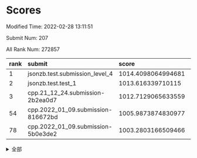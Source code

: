 # Scores

Modified Time: 2022-02-28 13:11:51

Submit Num: 207

All Rank Num: 272857

| rank |               submit               |       score        |       sigma        | pk_num |
| :--- | :--------------------------------- | :----------------- | :----------------- | :----- |
| 1    | jsonzb.test.submission_level_4     | 1014.4098064994681 | 0.8070022894952487 | 5273   |
| 2    | jsonzb.test.test_1                 | 1013.616339710115  | 0.8159770207512969 | 5272   |
| 3    | cpp.21_12_24.submission-2b2ea0d7   | 1012.7129065633559 | 0.8083739467482346 | 5273   |
| 54   | cpp.2022_01_09.submission-816672bd | 1005.9873874830977 | 0.7307908891325661 | 5277   |
| 78   | cpp.2022_01_09.submission-5b0e3de2 | 1003.2803166509466 | 0.7093420299111937 | 5270   |


<details>
<summary>全部</summary>

| rank |                 submit                 |       score        |       sigma        | pk_num |
| :--- | :------------------------------------- | :----------------- | :----------------- | :----- |
| 1    | jsonzb.test.submission_level_4         | 1014.4098064994681 | 0.8070022894952487 | 5273   |
| 2    | jsonzb.test.test_1                     | 1013.616339710115  | 0.8159770207512969 | 5272   |
| 3    | cpp.21_12_24.submission-2b2ea0d7       | 1012.7129065633559 | 0.8083739467482346 | 5273   |
| 4    | gobigger.level_3.submission_level_3_22 | 1011.7451802054837 | 0.7674290586740865 | 5277   |
| 5    | gobigger.level_3.submission_level_3_28 | 1011.4200040664952 | 0.7451588441266132 | 5272   |
| 6    | gobigger.level_3.submission_level_3_3  | 1011.4036601215282 | 0.7584488019059196 | 5273   |
| 7    | gobigger.level_3.submission_level_3_17 | 1011.3793640561394 | 0.7842176029890792 | 5274   |
| 8    | gobigger.level_3.submission_level_3_33 | 1011.1934227711924 | 0.7856368636333821 | 5271   |
| 9    | gobigger.level_3.submission_level_3_25 | 1011.1277340586262 | 0.7659150203750852 | 5277   |
| 10   | gobigger.level_3.submission_level_3_42 | 1011.0669969331561 | 0.7527555882247848 | 5273   |
| 11   | gobigger.level_3.submission_level_3_5  | 1011.0547146113809 | 0.7817648004979121 | 5272   |
| 12   | gobigger.level_3.submission_level_3_39 | 1010.9598179488361 | 0.7551437628462953 | 5273   |
| 13   | gobigger.level_3.submission_level_3_15 | 1010.9298784308787 | 0.7593542312359898 | 5271   |
| 14   | gobigger.level_3.submission_level_3_0  | 1010.8858756682693 | 0.7787939426986028 | 5271   |
| 15   | gobigger.level_3.submission_level_3_29 | 1010.6410362345099 | 0.7409243032394498 | 5273   |
| 16   | gobigger.level_3.submission_level_3_46 | 1010.6270775769842 | 0.7519159249595131 | 5272   |
| 17   | gobigger.level_3.submission_level_3_41 | 1010.5851195329169 | 0.736604527306194  | 5275   |
| 18   | gobigger.level_3.submission_level_3_19 | 1010.533362431038  | 0.7556785106530048 | 5279   |
| 19   | gobigger.level_3.submission_level_3_40 | 1010.5249589679033 | 0.7501700237487455 | 5273   |
| 20   | gobigger.level_3.submission_level_3_45 | 1010.4378975780729 | 0.7560048045182662 | 5273   |
| 21   | gobigger.level_3.submission_level_3_30 | 1010.4221787455306 | 0.7704040131149684 | 5270   |
| 22   | gobigger.level_3.submission_level_3_31 | 1010.3685454284704 | 0.7870539224146307 | 5277   |
| 23   | gobigger.level_3.submission_level_3_11 | 1010.3318980565873 | 0.7539760747087051 | 5265   |
| 24   | gobigger.level_3.submission_level_3_23 | 1010.314539947648  | 0.7858918552033342 | 5274   |
| 25   | gobigger.level_3.submission_level_3_37 | 1010.3044432276109 | 0.7657950492848851 | 5271   |
| 26   | gobigger.level_3.submission_level_3_38 | 1010.266300072778  | 0.7510379259257098 | 5280   |
| 27   | gobigger.level_3.submission_level_3_24 | 1010.2037650876746 | 0.7511436999977291 | 5274   |
| 28   | gobigger.level_3.submission_level_3_34 | 1010.0138949324024 | 0.7350535774811092 | 5274   |
| 29   | gobigger.level_3.submission_level_3_16 | 1009.9938851169421 | 0.753015089351094  | 5274   |
| 30   | gobigger.level_3.submission_level_3_36 | 1009.9682494432382 | 0.7766592117942599 | 5271   |
| 31   | gobigger.level_3.submission_level_3_8  | 1009.885106248385  | 0.7748040134836243 | 5274   |
| 32   | gobigger.level_3.submission_level_3_43 | 1009.8100542863378 | 0.7503451381163745 | 5272   |
| 33   | gobigger.level_3.submission_level_3_1  | 1009.7949151657626 | 0.776494889928951  | 5275   |
| 34   | gobigger.level_3.submission_level_3_12 | 1009.7830744250095 | 0.7505316893927385 | 5268   |
| 35   | gobigger.level_3.submission_level_3_26 | 1009.7543974626124 | 0.7482288733833924 | 5281   |
| 36   | gobigger.level_3.submission_level_3_13 | 1009.7431071704128 | 0.7654796425418573 | 5273   |
| 37   | gobigger.level_3.submission_level_3_48 | 1009.7116338630715 | 0.7496929897515158 | 5268   |
| 38   | gobigger.level_3.submission_level_3_21 | 1009.6976872653469 | 0.7679427752387094 | 5267   |
| 39   | gobigger.level_3.submission_level_3_4  | 1009.649187466674  | 0.7371109664394584 | 5273   |
| 40   | gobigger.level_3.submission_level_3_18 | 1009.6160150434504 | 0.7823351596296538 | 5273   |
| 41   | gobigger.level_3.submission_level_3_20 | 1009.5794581933928 | 0.7613529181294072 | 5276   |
| 42   | gobigger.level_3.submission_level_3_2  | 1009.5072460281656 | 0.7516129229433037 | 5274   |
| 43   | gobigger.level_3.submission_level_3_14 | 1009.4541003461635 | 0.7501344870986938 | 5274   |
| 44   | gobigger.level_3.submission_level_3_49 | 1009.4088866620795 | 0.750305270999975  | 5275   |
| 45   | gobigger.level_3.submission_level_3_44 | 1009.3698903211662 | 0.748152440283748  | 5272   |
| 46   | gobigger.level_3.submission_level_3_47 | 1009.3163094788518 | 0.7703165199691132 | 5269   |
| 47   | gobigger.level_3.submission_level_3_32 | 1009.0310889647374 | 0.7543733011265437 | 5271   |
| 48   | gobigger.level_3.submission_level_3_10 | 1008.8352806185306 | 0.7315617787805343 | 5272   |
| 49   | gobigger.level_3.submission_level_3_35 | 1008.7602082398832 | 0.7469147229483187 | 5273   |
| 50   | gobigger.level_3.submission_level_3_6  | 1008.5668303769557 | 0.7400416266434363 | 5273   |
| 51   | gobigger.level_3.submission_level_3_9  | 1008.4621054658808 | 0.742252559188056  | 5272   |
| 52   | gobigger.level_3.submission_level_3_27 | 1008.3473585080818 | 0.7463907985142705 | 5270   |
| 53   | gobigger.level_3.submission_level_3_7  | 1007.9762172868087 | 0.7360916750119029 | 5272   |
| 54   | cpp.2022_01_09.submission-816672bd     | 1005.9873874830977 | 0.7307908891325661 | 5277   |
| 55   | gobigger.level_1.submission_level_1_14 | 1005.2498753645888 | 0.7420785636405323 | 5273   |
| 56   | gobigger.level_1.submission_level_1_47 | 1004.7841984925533 | 0.7213772805497106 | 5274   |
| 57   | gobigger.level_1.submission_level_1_32 | 1004.7524801949509 | 0.717146596190521  | 5271   |
| 58   | gobigger.level_1.submission_level_1_35 | 1004.5887833528925 | 0.7228834480732125 | 5270   |
| 59   | gobigger.level_1.submission_level_1_33 | 1004.5418620421191 | 0.716023533201242  | 5271   |
| 60   | gobigger.level_1.submission_level_1_45 | 1004.3451343569232 | 0.7242792403369284 | 5274   |
| 61   | gobigger.level_1.submission_level_1_49 | 1004.2527702867665 | 0.720092643405658  | 5272   |
| 62   | gobigger.level_1.submission_level_1_8  | 1004.2093439159454 | 0.7103422252337493 | 5272   |
| 63   | gobigger.level_1.submission_level_1_43 | 1004.1296789729716 | 0.7241338065650097 | 5273   |
| 64   | gobigger.level_1.submission_level_1_36 | 1003.9726399521448 | 0.737791653624161  | 5273   |
| 65   | gobigger.level_1.submission_level_1_7  | 1003.9082922858603 | 0.7066675668035424 | 5267   |
| 66   | gobigger.level_1.submission_level_1_29 | 1003.8258438687028 | 0.7339675047357961 | 5276   |
| 67   | gobigger.level_1.submission_level_1_39 | 1003.8008297226369 | 0.7126923533723202 | 5272   |
| 68   | gobigger.level_1.submission_level_1_46 | 1003.7558192045731 | 0.712111091701275  | 5276   |
| 69   | gobigger.level_1.submission_level_1_44 | 1003.7549657553564 | 0.7207906820488497 | 5274   |
| 70   | gobigger.level_1.submission_level_1_17 | 1003.7542304546829 | 0.7238657452478013 | 5273   |
| 71   | gobigger.level_1.submission_level_1_23 | 1003.7164502504689 | 0.7263371089490667 | 5274   |
| 72   | gobigger.level_1.submission_level_1_31 | 1003.6906272574469 | 0.7228939700951256 | 5272   |
| 73   | gobigger.level_1.submission_level_1_10 | 1003.6174239465961 | 0.7182586442509123 | 5275   |
| 74   | gobigger.level_1.submission_level_1_9  | 1003.5192617952    | 0.7211498994931999 | 5269   |
| 75   | gobigger.level_1.submission_level_1_0  | 1003.4711867890321 | 0.7194727366291286 | 5268   |
| 76   | gobigger.level_1.submission_level_1_19 | 1003.3750850122202 | 0.7215778809984464 | 5272   |
| 77   | gobigger.level_1.submission_level_1_37 | 1003.3085479440304 | 0.732789225838294  | 5274   |
| 78   | cpp.2022_01_09.submission-5b0e3de2     | 1003.2803166509466 | 0.7093420299111937 | 5270   |
| 79   | gobigger.level_1.submission_level_1_11 | 1003.205946622015  | 0.7176770621372707 | 5272   |
| 80   | gobigger.level_1.submission_level_1_2  | 1003.1552098305147 | 0.716623329861388  | 5268   |
| 81   | gobigger.level_1.submission_level_1_48 | 1003.1392920000858 | 0.7250697727114127 | 5272   |
| 82   | gobigger.level_1.submission_level_1_3  | 1003.1146295773448 | 0.7213963607574032 | 5274   |
| 83   | gobigger.level_1.submission_level_1_41 | 1003.0751587221904 | 0.7148080458242648 | 5271   |
| 84   | gobigger.level_1.submission_level_1_25 | 1003.0066876521818 | 0.7132374892357182 | 5274   |
| 85   | gobigger.level_1.submission_level_1_18 | 1003.0049661043283 | 0.7228048034525014 | 5276   |
| 86   | gobigger.level_1.submission_level_1_1  | 1002.9514683835928 | 0.7172548241933983 | 5270   |
| 87   | gobigger.level_1.submission_level_1_40 | 1002.8557952913677 | 0.7183753601080732 | 5272   |
| 88   | gobigger.level_1.submission_level_1_24 | 1002.8246613351982 | 0.7099496553813737 | 5276   |
| 89   | gobigger.level_1.submission_level_1_13 | 1002.8139677898416 | 0.7089366062507965 | 5273   |
| 90   | gobigger.level_1.submission_level_1_38 | 1002.7966603777425 | 0.7109060828215984 | 5274   |
| 91   | gobigger.level_1.submission_level_1_22 | 1002.7931821463523 | 0.7266766618287167 | 5271   |
| 92   | gobigger.level_1.submission_level_1_6  | 1002.7880867705434 | 0.7186648377242671 | 5272   |
| 93   | gobigger.level_1.submission_level_1_4  | 1002.781462300824  | 0.7235760458016597 | 5278   |
| 94   | gobigger.level_1.submission_level_1_27 | 1002.7255770211559 | 0.7148959359201198 | 5267   |
| 95   | gobigger.level_1.submission_level_1_26 | 1002.6655755973446 | 0.7143056682276078 | 5277   |
| 96   | gobigger.level_1.submission_level_1_42 | 1002.6518027160496 | 0.7257292228617321 | 5275   |
| 97   | gobigger.level_1.submission_level_1_12 | 1002.5896004718362 | 0.7170226697379023 | 5268   |
| 98   | gobigger.level_1.submission_level_1_34 | 1002.4992319227498 | 0.7130138446935109 | 5273   |
| 99   | gobigger.level_1.submission_level_1_15 | 1002.4826088997556 | 0.7204222018067268 | 5275   |
| 100  | gobigger.level_1.submission_level_1_5  | 1002.3434515474945 | 0.7214964447065805 | 5273   |
| 101  | gobigger.level_1.submission_level_1_20 | 1002.3105883007747 | 0.7182713952068706 | 5270   |
| 102  | gobigger.level_1.submission_level_1_30 | 1002.3057450474292 | 0.7117048986450125 | 5273   |
| 103  | gobigger.level_1.submission_level_1_21 | 1002.2781215081003 | 0.7311662467014033 | 5275   |
| 104  | gobigger.level_1.submission_level_1_28 | 1001.6975017569338 | 0.7217540005307379 | 5268   |
| 105  | gobigger.level_1.submission_level_1_16 | 1000.951057048863  | 0.7150678685930859 | 5274   |
| 106  | gobigger.random.submission_random_5    | 997.915188399558   | 0.7096870764940878 | 5272   |
| 107  | gobigger.random.submission_random_40   | 997.5154978292499  | 0.711513260772514  | 5277   |
| 108  | gobigger.random.submission_random_24   | 997.1638107287185  | 0.706843211184015  | 5274   |
| 109  | gobigger.random.submission_random_45   | 996.9591304811601  | 0.7119212858231962 | 5272   |
| 110  | gobigger.random.submission_random_20   | 996.9221611328937  | 0.706739120313157  | 5272   |
| 111  | gobigger.random.submission_random_15   | 996.8738881537514  | 0.7120253009687845 | 5276   |
| 112  | gobigger.random.submission_random_2    | 996.7622959321477  | 0.7098001757204406 | 5269   |
| 113  | gobigger.random.submission_random_16   | 996.6747105588724  | 0.7096879025501429 | 5274   |
| 114  | gobigger.random.submission_random_17   | 996.6621159286967  | 0.7181690013171258 | 5266   |
| 115  | gobigger.random.submission_random_49   | 996.6187212124793  | 0.7032716858969603 | 5274   |
| 116  | gobigger.random.submission_random_12   | 996.5272446618785  | 0.7248804592105    | 5274   |
| 117  | gobigger.random.submission_random_1    | 996.5061622948098  | 0.7061446527952663 | 5272   |
| 118  | gobigger.random.submission_random_32   | 996.4822134686193  | 0.7081114883327247 | 5271   |
| 119  | gobigger.random.submission_random_27   | 996.4480661920907  | 0.7108692197505898 | 5270   |
| 120  | gobigger.random.submission_random_25   | 996.442706518675   | 0.7133434686091702 | 5278   |
| 121  | gobigger.random.submission_random_46   | 996.3259748541724  | 0.7029430083675702 | 5273   |
| 122  | gobigger.random.submission_random_43   | 996.2745084673994  | 0.7122179055790859 | 5269   |
| 123  | gobigger.random.submission_random_21   | 996.2151548233708  | 0.7206447994994448 | 5275   |
| 124  | gobigger.random.submission_random_35   | 996.1955489790788  | 0.6983121774881053 | 5270   |
| 125  | gobigger.random.submission_random_28   | 996.0994304674026  | 0.711982431324261  | 5267   |
| 126  | gobigger.random.submission_random_36   | 996.0885328198525  | 0.7271807764982309 | 5274   |
| 127  | gobigger.random.submission_random_37   | 996.0707251068221  | 0.6970577678434868 | 5276   |
| 128  | gobigger.random.submission_random_26   | 996.0674916328408  | 0.714943905604453  | 5274   |
| 129  | gobigger.random.submission_random_41   | 996.0629896068368  | 0.7111049883737255 | 5273   |
| 130  | gobigger.random.submission_random_9    | 996.0602188480802  | 0.6941048645619501 | 5276   |
| 131  | gobigger.random.submission_random_10   | 996.0339856603184  | 0.7167836266497467 | 5274   |
| 132  | gobigger.random.submission_random_7    | 995.9935629169134  | 0.7026109303356743 | 5276   |
| 133  | gobigger.random.submission_random_23   | 995.9577822667718  | 0.6976754733951891 | 5270   |
| 134  | gobigger.random.submission_random_18   | 995.9500055323493  | 0.7052190045504447 | 5273   |
| 135  | gobigger.random.submission_random_22   | 995.919784705127   | 0.7067247903243712 | 5267   |
| 136  | gobigger.random.submission_random_42   | 995.9152072545016  | 0.7035616928123112 | 5270   |
| 137  | gobigger.random.submission_random_0    | 995.8867154640956  | 0.7036541727146098 | 5267   |
| 138  | gobigger.random.submission_random_8    | 995.873516080678   | 0.7198386447389246 | 5265   |
| 139  | gobigger.random.submission_random_29   | 995.8223215480004  | 0.7292736049943788 | 5279   |
| 140  | gobigger.random.submission_random_38   | 995.8010868569465  | 0.7154234643048463 | 5273   |
| 141  | gobigger.random.submission_random_19   | 995.7146678984059  | 0.7262356016651115 | 5275   |
| 142  | gobigger.random.submission_random_6    | 995.7117633265483  | 0.7165095796556399 | 5268   |
| 143  | gobigger.random.submission_random_39   | 995.6847939935507  | 0.7120162876614894 | 5276   |
| 144  | gobigger.random.submission_random_47   | 995.5556224628547  | 0.7024778315984647 | 5273   |
| 145  | gobigger.random.submission_random_34   | 995.4918194818216  | 0.7159017671557713 | 5272   |
| 146  | gobigger.random.submission_random_3    | 995.404008675508   | 0.7212605517308976 | 5271   |
| 147  | gobigger.random.submission_random_11   | 995.3557851577576  | 0.7094783297232341 | 5269   |
| 148  | gobigger.random.submission_random_33   | 995.3411301942384  | 0.7027260464015287 | 5276   |
| 149  | gobigger.random.submission_random_44   | 995.3212643625106  | 0.7161357338323595 | 5272   |
| 150  | gobigger.random.submission_random_31   | 995.2714009486644  | 0.7354486368417884 | 5273   |
| 151  | gobigger.random.submission_random_4    | 995.2043291349192  | 0.7269623830697864 | 5273   |
| 152  | gobigger.random.submission_random_13   | 995.1128687471188  | 0.7156236150885305 | 5270   |
| 153  | gobigger.random.submission_random_30   | 995.0858266383635  | 0.7142149039407298 | 5272   |
| 154  | gobigger.random.submission_random_48   | 994.9544216442739  | 0.7077635270513432 | 5269   |
| 155  | gobigger.random.submission_random_14   | 994.747730870062   | 0.7102151578828167 | 5275   |
| 156  | gobigger.level_2.submission_level_2_37 | 993.9062441456455  | 0.7233040989354188 | 5275   |
| 157  | gobigger.level_2.submission_level_2_34 | 993.391116448278   | 0.7482731431931159 | 5273   |
| 158  | gobigger.level_2.submission_level_2_33 | 993.2834369454438  | 0.7259027338356625 | 5272   |
| 159  | gobigger.level_2.submission_level_2_46 | 993.1449675126319  | 0.7380554180255144 | 5272   |
| 160  | gobigger.level_2.submission_level_2_27 | 993.1334702612552  | 0.7469594073086325 | 5271   |
| 161  | gobigger.level_2.submission_level_2_43 | 993.1194320231823  | 0.7232246480146084 | 5271   |
| 162  | gobigger.level_2.submission_level_2_24 | 992.9334403278344  | 0.7407567496239836 | 5273   |
| 163  | gobigger.level_2.submission_level_2_11 | 992.6892272744329  | 0.7360727761433298 | 5275   |
| 164  | gobigger.level_2.submission_level_2_18 | 992.5463791806338  | 0.7468499785091673 | 5269   |
| 165  | gobigger.level_2.submission_level_2_22 | 992.4420164012331  | 0.7384828341546268 | 5275   |
| 166  | gobigger.level_2.submission_level_2_20 | 992.4170616426226  | 0.7334778456790135 | 5276   |
| 167  | gobigger.level_2.submission_level_2_44 | 992.3383378930785  | 0.7544869030472919 | 5272   |
| 168  | gobigger.level_2.submission_level_2_25 | 992.326395162111   | 0.7343662499902462 | 5273   |
| 169  | gobigger.level_2.submission_level_2_23 | 992.3024057844355  | 0.7594905935739865 | 5273   |
| 170  | gobigger.level_2.submission_level_2_31 | 992.2954490678943  | 0.764520210089712  | 5275   |
| 171  | gobigger.level_2.submission_level_2_48 | 992.2863529466279  | 0.7729144554177114 | 5273   |
| 172  | gobigger.level_2.submission_level_2_6  | 992.2733496191152  | 0.7367309149658992 | 5272   |
| 173  | gobigger.level_2.submission_level_2_15 | 992.2516636579683  | 0.7554718935188717 | 5272   |
| 174  | gobigger.level_2.submission_level_2_38 | 992.2490787603882  | 0.7542406596194708 | 5275   |
| 175  | gobigger.level_2.submission_level_2_28 | 992.2310831997884  | 0.7270158589305192 | 5275   |
| 176  | gobigger.level_2.submission_level_2_12 | 992.1770972776665  | 0.7449473778622759 | 5277   |
| 177  | gobigger.level_2.submission_level_2_29 | 992.1612162117395  | 0.7500969943450115 | 5269   |
| 178  | gobigger.level_2.submission_level_2_7  | 992.1340617343897  | 0.7340874869546221 | 5273   |
| 179  | gobigger.level_2.submission_level_2_13 | 992.117855674159   | 0.7430636122359755 | 5270   |
| 180  | gobigger.level_2.submission_level_2_40 | 991.9884111558215  | 0.7301435171824913 | 5277   |
| 181  | gobigger.level_2.submission_level_2_21 | 991.8267482259446  | 0.729764808010989  | 5272   |
| 182  | gobigger.level_2.submission_level_2_14 | 991.7694062068248  | 0.7423417996366283 | 5272   |
| 183  | gobigger.level_2.submission_level_2_47 | 991.7364283408625  | 0.74098325893897   | 5276   |
| 184  | gobigger.level_2.submission_level_2_8  | 991.6931890190677  | 0.7527868188243596 | 5271   |
| 185  | gobigger.level_2.submission_level_2_19 | 991.6723589512128  | 0.727485141779402  | 5273   |
| 186  | gobigger.level_2.submission_level_2_1  | 991.6690573604839  | 0.7687906003652045 | 5272   |
| 187  | gobigger.level_2.submission_level_2_32 | 991.6028658805086  | 0.7691671036876826 | 5273   |
| 188  | gobigger.level_2.submission_level_2_5  | 991.53254842065    | 0.7339041068472251 | 5274   |
| 189  | gobigger.level_2.submission_level_2_3  | 991.4979908903478  | 0.7568776618316007 | 5269   |
| 190  | gobigger.level_2.submission_level_2_2  | 991.4287163951805  | 0.7674414164508315 | 5265   |
| 191  | gobigger.level_2.submission_level_2_0  | 991.4227269260109  | 0.7446458195484617 | 5274   |
| 192  | gobigger.level_2.submission_level_2_49 | 991.4162407368402  | 0.7321522292667095 | 5271   |
| 193  | gobigger.level_2.submission_level_2_39 | 991.3586483558771  | 0.7567035816827842 | 5271   |
| 194  | gobigger.level_2.submission_level_2_10 | 991.2795756561584  | 0.7437107550684112 | 5275   |
| 195  | gobigger.level_2.submission_level_2_30 | 991.113203516716   | 0.7558327013155832 | 5269   |
| 196  | gobigger.level_2.submission_level_2_16 | 991.1069066233481  | 0.7647298109301555 | 5271   |
| 197  | gobigger.level_2.submission_level_2_41 | 991.0729330541288  | 0.757770106970006  | 5275   |
| 198  | gobigger.level_2.submission_level_2_36 | 990.9879946658202  | 0.7712273785669201 | 5268   |
| 199  | gobigger.level_2.submission_level_2_35 | 990.9685610199035  | 0.7653107624086153 | 5271   |
| 200  | gobigger.level_2.submission_level_2_45 | 990.8754391969003  | 0.754508336130028  | 5272   |
| 201  | gobigger.level_2.submission_level_2_26 | 990.7832287481102  | 0.7578098863553729 | 5277   |
| 202  | gobigger.level_2.submission_level_2_4  | 990.7490066961625  | 0.7500672222500284 | 5273   |
| 203  | gobigger.level_2.submission_level_2_17 | 990.7362148991557  | 0.7562149287488494 | 5274   |
| 204  | gobigger.level_2.submission_level_2_42 | 990.4754057480521  | 0.7581707632765214 | 5273   |
| 205  | gobigger.level_2.submission_level_2_9  | 989.8036369174325  | 0.7673850218187092 | 5274   |
| 206  | gobigger.none.submission_none_0        | 976.8518279705827  | 1.350900248219128  | 5270   |
| 207  | gobigger.none.submission_none_1        | 974.0178313808826  | 1.5651883702145302 | 5275   |

</details>